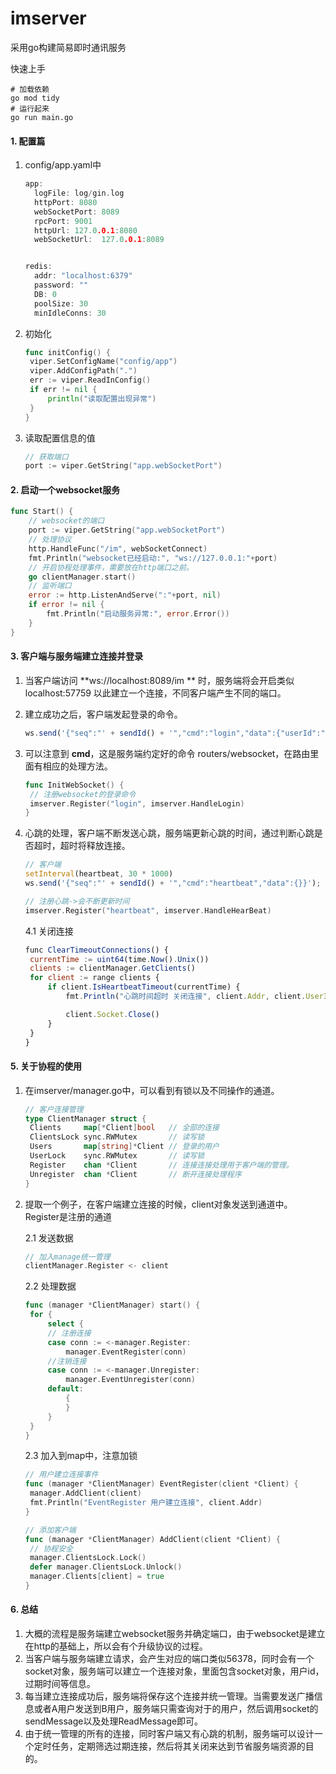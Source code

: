 # imserver
采用go构建简易即时通讯服务

快速上手

```shell
# 加载依赖
go mod tidy
# 运行起来
go run main.go
```

####  1. 配置篇

1. config/app.yaml中

   ```go
   app:
     logFile: log/gin.log
     httpPort: 8080
     webSocketPort: 8089
     rpcPort: 9001
     httpUrl: 127.0.0.1:8080
     webSocketUrl:  127.0.0.1:8089
   
   
   redis:
     addr: "localhost:6379"
     password: ""
     DB: 0
     poolSize: 30
     minIdleConns: 30
   ```

2. 初始化

   ```go
   func initConfig() {
   	viper.SetConfigName("config/app")
   	viper.AddConfigPath(".")
   	err := viper.ReadInConfig()
   	if err != nil {
   		println("读取配置出现异常")
   	}
   }
   ```

3. 读取配置信息的值

   ```go
   // 获取端口
   port := viper.GetString("app.webSocketPort")
   ```

#### 2. 启动一个websocket服务

```go
func Start() {
	// websocket的端口
	port := viper.GetString("app.webSocketPort")
	// 处理协议
	http.HandleFunc("/im", webSocketConnect)
	fmt.Println("websocket已经启动:", "ws://127.0.0.1:"+port)
	// 开启协程处理事件，需要放在http端口之前。
	go clientManager.start()
	// 监听端口
	error := http.ListenAndServe(":"+port, nil)
	if error != nil {
		fmt.Println("启动服务异常:", error.Error())
	}
}
```
#### 3. 客户端与服务端建立连接并登录
1. 当客户端访问 **ws://localhost:8089/im ** 时，服务端将会开启类似 localhost:57759 以此建立一个连接，不同客户端产生不同的端口。

2. 建立成功之后，客户端发起登录的命令。

   ```js
   ws.send('{"seq":"' + sendId() + '","cmd":"login","data":{"userId":"' + person + '","appId":101}}');
   ```

3. 可以注意到 **cmd**，这是服务端约定好的命令 routers/websocket，在路由里面有相应的处理方法。

   ```go
   func InitWebSocket() {
   	// 注册websocket的登录命令
   	imserver.Register("login", imserver.HandleLogin)
   }
   ```
   
4. 心跳的处理，客户端不断发送心跳，服务端更新心跳的时间，通过判断心跳是否超时，超时将释放连接。

   ```js
   // 客户端
   setInterval(heartbeat, 30 * 1000)
   ws.send('{"seq":"' + sendId() + '","cmd":"heartbeat","data":{}}');
   ```

   ```go
   // 注册心跳->会不断更新时间
   imserver.Register("heartbeat", imserver.HandleHearBeat)
   ```

   4.1 关闭连接

   ```js
   func ClearTimeoutConnections() {
   	currentTime := uint64(time.Now().Unix())
   	clients := clientManager.GetClients()
   	for client := range clients {
   		if client.IsHeartbeatTimeout(currentTime) {
   			fmt.Println("心跳时间超时 关闭连接", client.Addr, client.UserId, client.LoginTime, client.HeartbeatTime)
   
   			client.Socket.Close()
   		}
   	}
   }
   ```

#### 5. 关于协程的使用

1. 在imserver/manager.go中，可以看到有锁以及不同操作的通道。

   ```go
   // 客户连接管理
   type ClientManager struct {
   	Clients     map[*Client]bool   // 全部的连接
   	ClientsLock sync.RWMutex       // 读写锁
   	Users       map[string]*Client // 登录的用户
   	UserLock    sync.RWMutex       // 读写锁
   	Register    chan *Client       // 连接连接处理用于客户端的管理。
   	Unregister  chan *Client       // 断开连接处理程序
   }
   ```

2. 提取一个例子，在客户端建立连接的时候，client对象发送到通道中。Register是注册的通道

   2.1 发送数据

   ```go
   // 加入manage统一管理
   clientManager.Register <- client
   ```

   2.2 处理数据

   ```go
   func (manager *ClientManager) start() {
   	for {
   		select {
   		// 注册连接
   		case conn := <-manager.Register:
   			manager.EventRegister(conn)
   		//注销连接
   		case conn := <-manager.Unregister:
   			manager.EventUnregister(conn)
   		default:
   			{
   			}
   		}
   	}
   }
   ```

   2.3 加入到map中，注意加锁

   ```go
   // 用户建立连接事件
   func (manager *ClientManager) EventRegister(client *Client) {
   	manager.AddClient(client)
   	fmt.Println("EventRegister 用户建立连接", client.Addr)
   }
   
   // 添加客户端
   func (manager *ClientManager) AddClient(client *Client) {
   	// 协程安全
   	manager.ClientsLock.Lock()
   	defer manager.ClientsLock.Unlock()
   	manager.Clients[client] = true
   }
   ```

#### 6. 总结

1. 大概的流程是服务端建立websocket服务并确定端口，由于websocket是建立在http的基础上，所以会有个升级协议的过程。
2. 当客户端与服务端建立请求，会产生对应的端口类似56378，同时会有一个socket对象，服务端可以建立一个连接对象，里面包含socket对象，用户id，过期时间等信息。
3. 每当建立连接成功后，服务端将保存这个连接并统一管理。当需要发送广播信息或者A用户发送到B用户，服务端只需查询对于的用户，然后调用socket的sendMessage以及处理ReadMessage即可。
4. 由于统一管理的所有的连接，同时客户端又有心跳的机制，服务端可以设计一个定时任务，定期筛选过期连接，然后将其关闭来达到节省服务端资源的目的。